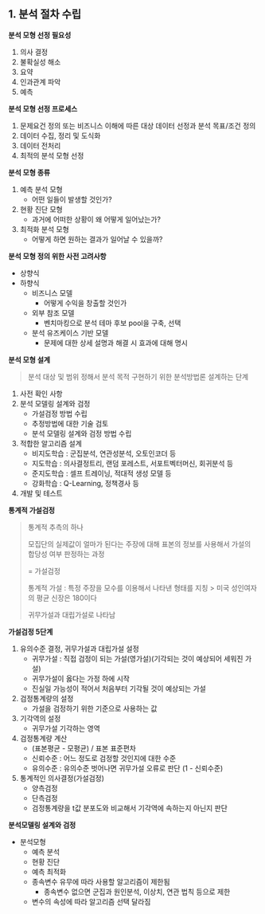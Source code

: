 ## 1. 분석 절차 수립



**분석 모형 선정 필요성**

1. 의사 결정
2. 불확실성 해소
3. 요약
4. 인과관계 파악
5. 예측



**분석 모형 선정 프로세스**

1. 문제요건 정의 또는 비즈니스 이해에 따른 대상 데이터 선정과 분석 목표/조건 정의 
2. 데이터 수집, 정리 및 도식화
3. 데이터 전처리
4. 최적의 분석 모형 선정



**분석 모형 종류**

1. 예측 분석 모형
   - 어떤 일들이 발생할 것인가?
2. 현황 진단 모형
   - 과거에 어떠한 상황이 왜 어떻게 일어났는가?
3. 최적화 분석 모형
   - 어떻게 하면 원하는 결과가 일어날 수 있을까?



**분석 모형 정의 위한 사전 고려사항**

- 상향식
- 하향식
  - 비즈니스 모델
    - 어떻게 수익을 창출할 것인가
  - 외부 참조 모델
    - 벤치마킹으로 분석 테마 후보 pool을 구축, 선택
  - 분석 유즈케이스 기반 모델
    - 문제에 대한 상세 설명과 해결 시 효과에 대해 명시



**분석 모형 설계**

> 분석 대상 및 범위 정해서 분석 목적 구현하기 위한 분석방법론 설계하는 단계

1. 사전 확인 사항
2. 분석 모델링 설계와 검정
   - 가설검정 방법 수립
   - 추정방법에 대한 기술 검토
   - 분석 모델링 설계와 검정 방법 수립
3. 적합한 알고리즘 설계
   - 비지도학습 : 군집분석, 연관성분석, 오토인코더 등
   - 지도학습 : 의사결정트리, 랜덤 포레스트, 서포트벡터머신, 회귀분석 등
   - 준지도학습 : 셀프 트레이닝, 적대적 생성 모델 등
   - 강화학습 : Q-Learning, 정책경사 등
4. 개발 및 테스트



**통계적 가설검정**

> 통계적 추측의 하나
>
> 모집단의 실제값이 얼마가 된다는 주장에 대해 표본의 정보를 사용해서 가설의 합당성 여부 판정하는 과정
>
> = 가설검정
>
> 통계적 가설 : 특정 주장을 모수를 이용해서 나타낸 형태를 지칭 > 미국 성인여자의 평균 신장은 180이다
>
> 귀무가설과 대립가설로 나타남



**가설검정 5단계**

1. 유의수준 결정, 귀무가설과 대립가설 설정
   - 귀무가설 : 직접 검정이 되는 가설(영가설)(기각되는 것이 예상되어 세워진 가설)
   - 귀무가설이 옳다는 가정 하에 시작
   - 진실일 가능성이 적어서 처음부터 기각될 것이 예상되는 가설
2. 검정통계량의 설정
   - 가설을 검정하기 위한 기준으로 사용하는 값
3. 기각역의 설정
   - 귀무가설 기각하는 영역
4. 검정통계량 계산
   - (표본평균 - 모평균) / 표본 표준편차
   - 신뢰수준 : 어느 정도로 검정할 것인지에 대한 수준
   - 유의수준 : 유의수준 벗어나면 귀무가설 오류로 판단 (1 - 신뢰수준)
5. 통계적인 의사결정(가설검정)
   - 양측검정
   - 단측검정
   - 검정통계량을 t값 분포도와 비교해서 기각역에 속하는지 아닌지 판단



**분석모델링 설계와 검정**

- 분석모형
  - 예측 분석
  - 현황 진단
  - 예측 최적화
  - 종속변수 유무에 따라 사용할 알고리즘이 제한됨
    - 종속변수 없으면 군집과 원인분석, 이상치, 연관 법칙 등으로 제한
  - 변수의 속성에 따라 알고리즘 선택 달라짐
